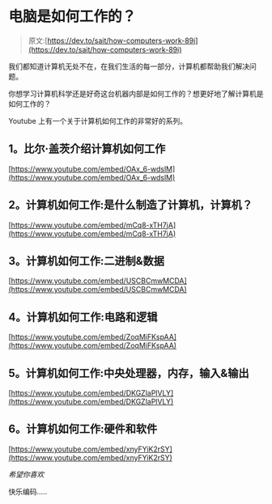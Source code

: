 # 电脑是如何工作的？

> 原文:[https://dev.to/sait/how-computers-work-89i](https://dev.to/sait/how-computers-work-89i)

我们都知道计算机无处不在，在我们生活的每一部分，计算机都帮助我们解决问题。

你想学习计算机科学还是好奇这台机器内部是如何工作的？想更好地了解计算机是如何工作的？

Youtube 上有一个关于计算机如何工作的非常好的系列。

## 1。比尔·盖茨介绍计算机如何工作

[https://www.youtube.com/embed/OAx_6-wdslM](https://www.youtube.com/embed/OAx_6-wdslM)

## 2。计算机如何工作:是什么制造了计算机，计算机？

[https://www.youtube.com/embed/mCq8-xTH7jA](https://www.youtube.com/embed/mCq8-xTH7jA)

## 3。计算机如何工作:二进制&数据

[https://www.youtube.com/embed/USCBCmwMCDA](https://www.youtube.com/embed/USCBCmwMCDA)

## 4。计算机如何工作:电路和逻辑

[https://www.youtube.com/embed/ZoqMiFKspAA](https://www.youtube.com/embed/ZoqMiFKspAA)

## 5。计算机如何工作:中央处理器，内存，输入&输出

[https://www.youtube.com/embed/DKGZlaPlVLY](https://www.youtube.com/embed/DKGZlaPlVLY)

## 6。计算机如何工作:硬件和软件

[https://www.youtube.com/embed/xnyFYiK2rSY](https://www.youtube.com/embed/xnyFYiK2rSY)

*希望你喜欢*

快乐编码.....
